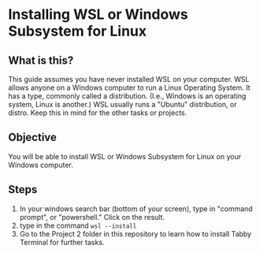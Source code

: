 # Installing WSL or Windows Subsystem for Linux
## What is this?
This guide assumes you have never installed WSL on your computer. WSL allows anyone on a Windows computer to run a Linux Operating System. It has a type, commonly called a distribution. (I.e., Windows is an operating system, Linux is another.) WSL usually runs a "Ubuntu" distribution, or distro. Keep this in mind for the other tasks or projects.

## Objective
You will be able to install WSL or Windows Subsystem for Linux on your Windows computer.

## Steps
1. In your windows search bar (bottom of your screen), type in "command prompt", or "powershell." Click on the result.
2. type in the command ```wsl --install```
3. Go to the Project 2 folder in this repository to learn how to install Tabby Terminal for further tasks.